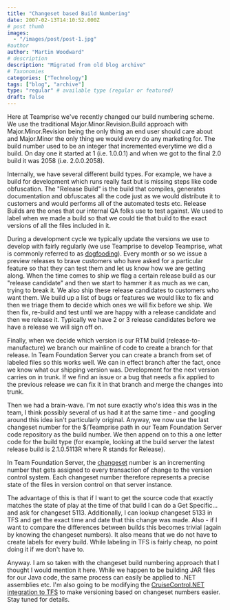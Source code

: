 ```yaml
---
title: "Changeset based Build Numbering"
date: 2007-02-13T14:10:52.000Z
# post thumb
images:
  - "/images/post/post-1.jpg"
#author
author: "Martin Woodward"
# description
description: "Migrated from old blog archive"
# Taxonomies
categories: ["Technology"]
tags: ["blog", "archive"]
type: "regular" # available type (regular or featured)
draft: false
---
```


Here at Teamprise we've recently changed our build numbering scheme.  We use the traditional Major.Minor.Revision.Build approach with Major.Minor.Revision being the only thing an end user should care about and Major.Minor the only thing we would every do any marketing for.  The build number used to be an integer that incremented everytime we did a build.  On day one it started at 1 (i.e. 1.0.0.1) and when we got to the final 2.0 build it was 2058 (i.e. 2.0.0.2058).   

Internally, we have several different build types.  For example, we have a build for development which runs really fast but is missing steps like code obfuscation.  The "Release Build" is the build that compiles, generates documentation and obfuscates all the code just as we would distribute it to customers and would performs all of the automated tests etc.  Release Builds are the ones that our internal QA folks use to test against.  We used to label when we made a build so that we could tie that build to the exact versions of all the files included in it. 

During a development cycle we typically update the versions we use to develop with fairly regularly (we use Teamprise to develop Teamprise, what is commonly referred to as [dogfooding](http://en.wikipedia.org/wiki/Eat_one)).  Every month or so we issue a preview releases to brave customers who have asked for a particular feature so that they can test them and let us know how we are getting along.  When the time comes to ship we flag a certain release build as our "release candidate" and then we start to hammer it as much as we can, trying to break it.  We also ship these release candidates to customers who want them.  We build up a list of bugs or features we would like to fix and then we triage them to decide which ones we will fix before we ship.  We then fix, re-build and test until we are happy with a release candidate and then we release it.  Typically we have 2 or 3 release candidates before we have a release we will sign off on. 

Finally, when we decide which version is our RTM build (release-to-manufacture) we branch our mainline of code to create a branch for that release.  In Team Foundation Server you can create a branch from set of labeled files so this works well.  We can in effect branch after the fact, once we know what our shipping version was.  Development for the next version carries on in trunk.  If we find an issue or a bug that needs a fix applied to the previous release we can fix it in that branch and merge the changes into trunk. 

Then we had a brain-wave.  I'm not sure exactly who's idea this was in the team, I think possibly several of us had it at the same time - and googling around this idea isn't particularly original.  Anyway, we now use the last changeset number for the $/Teamprise path in our Team Foundation Server code repository as the build number. We then append on to this a one letter code for the build type (for example, looking at the build server the latest release build is 2.1.0.5113R where R stands for Release).   

In Team Foundation Server, the [changeset](http://msdn2.microsoft.com/en-us/library/ms181408(VS.80).aspx) number is an incrementing number that gets assigned to every transaction of change to the version control system.  Each changeset number therefore represents a precise state of the files in version control on that server instance. 

The advantage of this is that if I want to get the source code that exactly matches the state of play at the time of that build I can do a Get Specific... and ask for changeset 5113.  Additionally, I can lookup changeset 5133 in TFS and get the exact time and date that this change was made.  Also - if I want to compare the differences between builds this becomes trivial (again by knowing the changeset numbers).  It also means that we do not have to create labels for every build.  While labeling in TFS is fairly cheap, no point doing it if we don't have to. 

Anyway.  I am so taken with the changeset build numbering approach that I thought I would mention it here.  While we happen to be building JAR files for our Java code, the same process can easily be applied to .NET assemblies etc.  I'm also going to be modifying the [CruiseControl.NET integration to TFS](http://www.codeplex.com/TFSCCNetPlugin/) to make versioning based on changeset numbers easier.  Stay tuned for details.